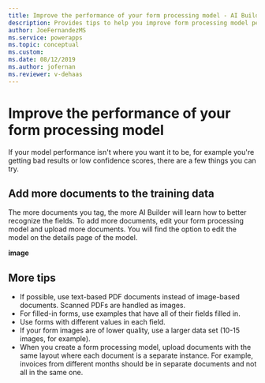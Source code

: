 ```yaml
---
title: Improve the performance of your form processing model - AI Builder | Microsoft Docs
description: Provides tips to help you improve form processing model performance in AI Builder.
author: JoeFernandezMS
ms.service: powerapps
ms.topic: conceptual
ms.custom: 
ms.date: 08/12/2019
ms.author: jofernan
ms.reviewer: v-dehaas
---
```


# Improve the performance of your form processing model

If your model performance isn't where you want it to be, for example you're getting bad results or low confidence scores, there are a few things you can try. 

## Add more documents to the training data

The more documents you tag, the more AI Builder will learn how to better recognize the fields. To add more documents, edit your form processing model and upload more documents. You will find the option to edit the model on the details page of the model.

**image**

## More tips

* If possible, use text-based PDF documents instead of image-based documents. Scanned PDFs are handled as images.
* For filled-in forms, use examples that have all of their fields filled in.
* Use forms with different values in each field.
* If your form images are of lower quality, use a larger data set (10-15 images, for example).
* When you create a form processing model, upload documents with the same layout where each document is a separate instance. For example, invoices from different months should be in separate documents and not all in the same one.
